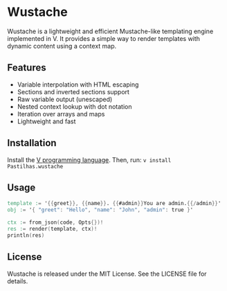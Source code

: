 # Wustache

Wustache is a lightweight and efficient Mustache-like templating engine
implemented in V. It provides a simple way to render templates with dynamic
content using a context map.

## Features

- Variable interpolation with HTML escaping
- Sections and inverted sections support
- Raw variable output (unescaped)
- Nested context lookup with dot notation
- Iteration over arrays and maps
- Lightweight and fast

## Installation

Install the [V programming language](https://vlang.io/). Then, run:
```v install Pastilhas.wustache``` 

## Usage

```v
template := '{{greet}}, {{name}}. {{#admin}}You are admin.{{/admin}}'
obj := '{ "greet": "Hello", "name": "John", "admin": true }'

ctx := from_json(code, Opts{})!
res := render(template, ctx)!
println(res)
```

## License

Wustache is released under the MIT License. See the LICENSE file for details.